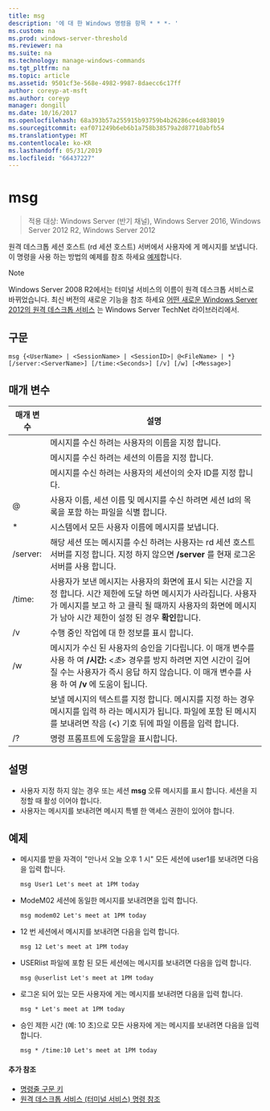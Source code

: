 ```yaml
---
title: msg
description: '에 대 한 Windows 명령을 항목 * * *- '
ms.custom: na
ms.prod: windows-server-threshold
ms.reviewer: na
ms.suite: na
ms.technology: manage-windows-commands
ms.tgt_pltfrm: na
ms.topic: article
ms.assetid: 9501cf3e-568e-4982-9987-8daecc6c17ff
author: coreyp-at-msft
ms.author: coreyp
manager: dongill
ms.date: 10/16/2017
ms.openlocfilehash: 68a393b57a255915b93759b4b26286ce4d838019
ms.sourcegitcommit: eaf071249b6eb6b1a758b38579a2d87710abfb54
ms.translationtype: MT
ms.contentlocale: ko-KR
ms.lasthandoff: 05/31/2019
ms.locfileid: "66437227"
---
```

# <a name="msg"></a>msg

>적용 대상: Windows Server (반기 채널), Windows Server 2016, Windows Server 2012 R2, Windows Server 2012

원격 데스크톱 세션 호스트 (rd 세션 호스트) 서버에서 사용자에 게 메시지를 보냅니다.
이 명령을 사용 하는 방법의 예제를 참조 하세요 [예제](#BKMK_examples)합니다.
> [!NOTE]
> Windows Server 2008 R2에서는 터미널 서비스의 이름이 원격 데스크톱 서비스로 바뀌었습니다. 최신 버전의 새로운 기능을 참조 하세요 [어떤 새로운 Windows Server 2012의 원격 데스크톱 서비스](https://technet.microsoft.com/library/hh831527) 는 Windows Server TechNet 라이브러리에서.

## <a name="syntax"></a>구문
```
msg {<UserName> | <SessionName> | <SessionID>| @<FileName> | *} [/server:<ServerName>] [/time:<Seconds>] [/v] [/w] [<Message>]
```

## <a name="parameters"></a>매개 변수

|      매개 변수       |                                                                                                                               설명                                                                                                                               |
|----------------------|-------------------------------------------------------------------------------------------------------------------------------------------------------------------------------------------------------------------------------------------------------------------------|
|      <UserName>      |                                                                                                  메시지를 수신 하려는 사용자의 이름을 지정 합니다.                                                                                                   |
|    <SessionName>     |                                                                                                 메시지를 수신 하려는 세션의 이름을 지정 합니다.                                                                                                 |
|     <SessionID>      |                                                                                            메시지를 수신 하려는 사용자의 세션이의 숫자 ID를 지정 합니다.                                                                                            |
|     @<FileName>      |                                                                         사용자 이름, 세션 이름 및 메시지를 수신 하려면 세션 Id의 목록을 포함 하는 파일을 식별 합니다.                                                                         |
|          \*          |                                                                                                           시스템에서 모든 사용자 이름에 메시지를 보냅니다.                                                                                                            |
| /server:<ServerName> |                                              해당 세션 또는 메시지를 수신 하려는 사용자는 rd 세션 호스트 서버를 지정 합니다. 지정 하지 않으면 **/server** 를 현재 로그온 서버를 사용 합니다.                                              |
|   /time:<Seconds>    | 사용자가 보낸 메시지는 사용자의 화면에 표시 되는 시간을 지정 합니다. 시간 제한에 도달 하면 메시지가 사라집니다. 사용자가 메시지를 보고 하 고 클릭 될 때까지 사용자의 화면에 메시지가 남아 시간 제한이 설정 된 경우 **확인**합니다. |
|          /v          |                                                                                                         수행 중인 작업에 대 한 정보를 표시 합니다.                                                                                                         |
|          /w          |         메시지가 수신 된 사용자의 승인을 기다립니다. 이 매개 변수를 사용 하 여 **/시간:** <*초*> 경우를 방지 하려면 지연 시간이 길어질 수는 사용자가 즉시 응답 하지 않습니다. 이 매개 변수를 사용 하 여 **/v** 에 도움이 됩니다.          |
|      <Message>       |                  보낼 메시지의 텍스트를 지정 합니다. 메시지를 지정 하는 경우 메시지를 입력 하 라는 메시지가 됩니다. 파일에 포함 된 메시지를 보내려면 작음 (<) 기호 뒤에 파일 이름을 입력 합니다.                  |
|          /?          |                                                                                                                  명령 프롬프트에 도움말을 표시합니다.                                                                                                                   |

## <a name="remarks"></a>설명
-   사용자 지정 하지 않는 경우 또는 세션 **msg** 오류 메시지를 표시 합니다. 세션을 지정할 때 활성 이어야 합니다.
-   사용자는 메시지를 보내려면 메시지 특별 한 액세스 권한이 있어야 합니다.

## <a name="BKMK_examples"></a>예제
-   메시지를 받을 자격이 "만나서 오늘 오후 1 시" 모든 세션에 user1를 보내려면 다음을 입력 합니다.
    ```
    msg User1 Let's meet at 1PM today
    ```
-   ModeM02 세션에 동일한 메시지를 보내려면을 입력 합니다.
    ```
    msg modem02 Let's meet at 1PM today
    ```
-   12 번 세션에서 메시지를 보내려면 다음을 입력 합니다.
    ```
    msg 12 Let's meet at 1PM today
    ```
-   USERlist 파일에 포함 된 모든 세션에는 메시지를 보내려면 다음을 입력 합니다.
    ```
    msg @userlist Let's meet at 1PM today
    ```
-   로그온 되어 있는 모든 사용자에 게는 메시지를 보내려면 다음을 입력 합니다.
    ```
    msg * Let's meet at 1PM today
    ```
-   승인 제한 시간 (예: 10 초)으로 모든 사용자에 게는 메시지를 보내려면 다음을 입력 합니다.
    ```
    msg * /time:10 Let's meet at 1PM today
    ```

#### <a name="additional-references"></a>추가 참조
-  [명령줄 구문 키](command-line-syntax-key.md)
-  [원격 데스크톱 서비스 &#40;터미널 서비스&#41; 명령 참조](remote-desktop-services-terminal-services-command-reference.md)
